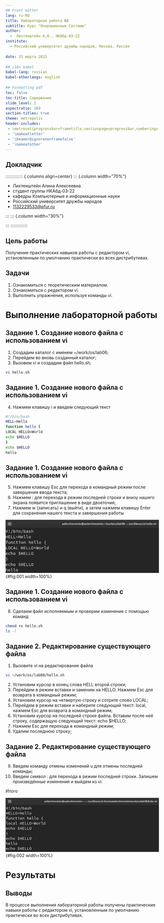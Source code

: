 ```yaml
---
## Front matter
lang: ru-RU
title: Лабораторная работа №8
subtitle: Курс "Операционные Системы"
author:
  -  Лихтенштейн А.А., НКАбд-03-22
institute:
  - Российский университет дружбы народов, Москва, Россия
  
date: 31 марта 2023

## i18n babel
babel-lang: russian
babel-otherlangs: english

## Formatting pdf
toc: false
toc-title: Содержание
slide_level: 2
aspectratio: 169
section-titles: true
theme: metropolis
header-includes:
 - \metroset{progressbar=frametitle,sectionpage=progressbar,numbering=fraction}
 - '\makeatletter'
 - '\beamer@ignorenonframefalse'
 - '\makeatother'
---
```



## Докладчик

:::::::::::::: {.columns align=center}
::: {.column width="70%"}

  * Лихтенштейн Алина Алексеевна
  * студент группы НКАбд-03-22
  * кафедры Компьютерные и информационные науки 
  * Российский университет дружбы народов
  * [1132229533@pfur.ru](mailto:1132229533@pfur.ru)
  

:::
::: {.column width="30%"}


:::
::::::::::::::

## Цель работы
Получение практических навыков работы с редактором vi, установленным по умолчанию практически во всех дистрибутивах.

## Задачи
1. Ознакомиться с теоретическим материалом.
2. Ознакомиться с редактором vi.
3. Выполнить упражнения, используя команды vi.
   
# Выполнение лабораторной работы
## Задание 1. Создание нового файла с использованием vi
1. Создадим каталог с именем ~/work/os/lab06;
2. Перейдем во вновь созданный каталог;
3. Вызовем vi и создадим файл hello.sh;
```bash
vi hello.sh
```

## Задание 1. Создание нового файла с использованием vi
4. Нажмем клавишу i и введем следующий текст 
```bash
#!/bin/bash
HELL=Hello
function hello {
LOCAL HELLO=World
echo $HELLO
}
echo $HELLO
hello
```

## Задание 1. Создание нового файла с использованием vi
5. Нажмем клавишу Esc для перехода в командный режим после завершения ввода
текста;
6. Нажмем : для перехода в режим последней строки и внизу нашего экрана появится
приглашение в виде двоеточия;
7. Нажмем w (записать) и q (выйти), а затем нажмем клавишу Enter для сохранения
нашего текста и завершения работы

![](image/1.png){#fig:001 width=100%}

## Задание 1. Создание нового файла с использованием vi
8. Сделаем файл исполняемым и проверим изменение с помощью команд
```bash
chmod +x hello.sh
ls -l
```

## Задание 2. Редактирование существующего файла
1. Вызовите vi на редактирование файла
```bash
vi ~/work/os/lab08/hello.sh
```
2. Установим курсор в конец слова HELL второй строки;
3. Перейдем в режим вставки и заменим на HELLO. Нажмем Esc для возврата в командный режим;
4. Установим курсор на четвертую строку и сотрите слово LOCAL;
5. Перейдем в режим вставки и наберите следующий текст: local, нажмем Esc для возврата в командный режим;
6. Установим курсор на последней строке файла. Вставим после неё строку, содержащую следующий текст: echo $HELLO;
7. Нажмем Esc для перехода в командный режим;
8. Удалим последнюю строку;


## Задание 2. Редактирование существующего файла
9. Введем команду отмены изменений u для отмены последней команды;
10. Введем символ : для перехода в режим последней строки. Запишем произведённые изменения и выйдем из vi.

Итого

![](image/2.png){#fig:002 width=100%}

# Результаты

## Выводы
В процессе выполнения лабораторной работы получены практические навыки работы с редактором vi, установленным по умолчанию практически во всех дистрибутивах.
